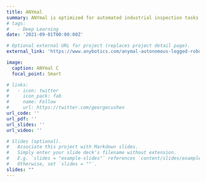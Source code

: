 ```yaml
---
title: ANYmal
summary: ANYmal is optimized for automated industrial inspection tasks with a wide range of sensors.
# tags:
#   - Deep Learning
date: '2021-09-01T00:00:00Z'

# Optional external URL for project (replaces project detail page).
external_link: 'https://www.anybotics.com/anymal-autonomous-legged-robot/'

image:
  caption: ANYmal C
  focal_point: Smart

# links:
#   - icon: twitter
#     icon_pack: fab
#     name: Follow
#     url: https://twitter.com/georgecushen
url_code: ''
url_pdf: ''
url_slides: ''
url_video: ''

# Slides (optional).
#   Associate this project with Markdown slides.
#   Simply enter your slide deck's filename without extension.
#   E.g. `slides = "example-slides"` references `content/slides/example-slides.md`.
#   Otherwise, set `slides = ""`.
slides: ""
---
```

